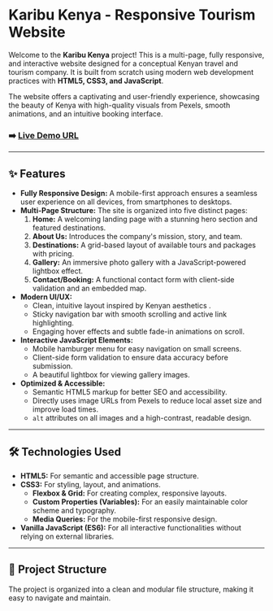 # Karibu Kenya - Responsive Tourism Website

Welcome to the **Karibu Kenya** project! This is a multi-page, fully responsive, and interactive website designed for a conceptual Kenyan travel and tourism company. It is built from scratch using modern web development practices with **HTML5, CSS3, and JavaScript**.

The website offers a captivating and user-friendly experience, showcasing the beauty of Kenya with high-quality visuals from Pexels, smooth animations, and an intuitive booking interface.

### ➡️ [Live Demo URL](https://your-username.github.io/tourism-kenya/)


---

## ✨ Features

-   **Fully Responsive Design:** A mobile-first approach ensures a seamless user experience on all devices, from smartphones to desktops.
-   **Multi-Page Structure:** The site is organized into five distinct pages:
    1.  **Home:** A welcoming landing page with a stunning hero section and featured destinations.
    2.  **About Us:** Introduces the company's mission, story, and team.
    3.  **Destinations:** A grid-based layout of available tours and packages with pricing.
    4.  **Gallery:** An immersive photo gallery with a JavaScript-powered lightbox effect.
    5.  **Contact/Booking:** A functional contact form with client-side validation and an embedded map.
-   **Modern UI/UX:**
    -   Clean, intuitive layout inspired by Kenyan aesthetics .
    -   Sticky navigation bar with smooth scrolling and active link highlighting.
    -   Engaging hover effects and subtle fade-in animations on scroll.
-   **Interactive JavaScript Elements:**
    -   Mobile hamburger menu for easy navigation on small screens.
    -   Client-side form validation to ensure data accuracy before submission.
    -   A beautiful lightbox for viewing gallery images.
-   **Optimized & Accessible:**
    -   Semantic HTML5 markup for better SEO and accessibility.
    -   Directly uses image URLs from Pexels to reduce local asset size and improve load times.
    -   `alt` attributes on all images and a high-contrast, readable design.

---

## 🛠️ Technologies Used

-   **HTML5:** For semantic and accessible page structure.
-   **CSS3:** For styling, layout, and animations.
    -   **Flexbox & Grid:** For creating complex, responsive layouts.
    -   **Custom Properties (Variables):** For an easily maintainable color scheme and typography.
    -   **Media Queries:** For the mobile-first responsive design.
-   **Vanilla JavaScript (ES6):** For all interactive functionalities without relying on external libraries.

---

## 📂 Project Structure

The project is organized into a clean and modular file structure, making it easy to navigate and maintain.